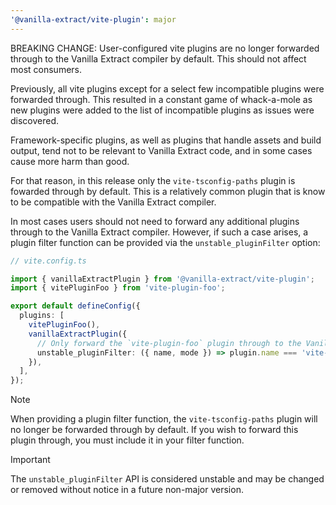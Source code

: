 ```yaml
---
'@vanilla-extract/vite-plugin': major
---
```


BREAKING CHANGE: User-configured vite plugins are no longer forwarded through to the Vanilla Extract compiler by default. This should not affect most consumers.

Previously, all vite plugins except for a select few incompatible plugins were forwarded through. This resulted in a constant game of whack-a-mole as new plugins were added to the list of incompatible plugins as issues were discovered.

Framework-specific plugins, as well as plugins that handle assets and build output, tend not to be relevant to Vanilla Extract code, and in some cases cause more harm than good.

For that reason, in this release only the `vite-tsconfig-paths` plugin is fowarded through by default. This is a relatively common plugin that is know to be compatible with the Vanilla Extract compiler. 

In most cases users should not need to forward any additional plugins through to the Vanilla Extract compiler. However, if such a case arises, a plugin filter function can be provided via the `unstable_pluginFilter` option:

```ts
// vite.config.ts

import { vanillaExtractPlugin } from '@vanilla-extract/vite-plugin';
import { vitePluginFoo } from 'vite-plugin-foo';

export default defineConfig({
  plugins: [
    vitePluginFoo(),
    vanillaExtractPlugin({
      // Only forward the `vite-plugin-foo` plugin through to the Vanilla Extract compiler
      unstable_pluginFilter: ({ name, mode }) => plugin.name === 'vite-plugin-foo',
    }),
  ],
});
```

> [!NOTE]
> When providing a plugin filter function, the `vite-tsconfig-paths` plugin will no longer be forwarded through by default.
> If you wish to forward this plugin through, you must include it in your filter function.

> [!IMPORTANT]
> The `unstable_pluginFilter` API is considered unstable and may be changed or removed without notice in a future non-major version.
